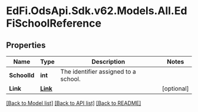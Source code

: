 # EdFi.OdsApi.Sdk.v62.Models.All.EdFiSchoolReference

## Properties

Name | Type | Description | Notes
------------ | ------------- | ------------- | -------------
**SchoolId** | **int** | The identifier assigned to a school. | 
**Link** | [**Link**](Link.md) |  | [optional] 

[[Back to Model list]](../../README.md#documentation-for-models) [[Back to API list]](../../README.md#documentation-for-api-endpoints) [[Back to README]](../../README.md)

